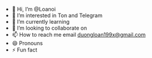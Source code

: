 - 👋 Hi, I’m @Loanoi
- 👀 I’m interested in Ton and Telegram
- 🌱 I’m currently learning 
- 💞️ I’m looking to collaborate on 
- 📫 How to reach me email duongloan199x@gmail.com
- 😄 Pronouns
- ⚡ Fun fact

<!---
Loanoi/Loanoi is a ✨ special ✨ repository because its `README.md` (this file) appears on your GitHub profile.
You can click the Preview link to take a look at your changes.
--->

 
 
